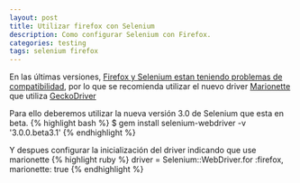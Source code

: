 ```yaml
---
layout: post
title: Utilizar firefox con Selenium
description: Como configurar Selenium con Firefox.
categories: testing
tags: selenium firefox
---
```


En las últimas versiones, [Firefox y Selenium estan teniendo problemas de compatibilidad](http://stackoverflow.com/questions/37761668/cant-open-browser-with-selenium-after-firefox-update), por lo que se recomienda utilizar el nuevo driver [Marionette](https://developer.mozilla.org/en-US/docs/Mozilla/QA/Marionette/WebDriver) que utiliza [GeckoDriver](https://github.com/mozilla/geckodriver)

Para ello deberemos utilizar la nueva versión 3.0 de Selenium que esta en beta.
{% highlight bash %}
$ gem install selenium-webdriver -v '3.0.0.beta3.1'
{% endhighlight %}

Y despues configurar la inicialización del driver indicando que use marionette
{% highlight ruby %}
driver = Selenium::WebDriver.for :firefox, marionette: true
{% endhighlight %}
